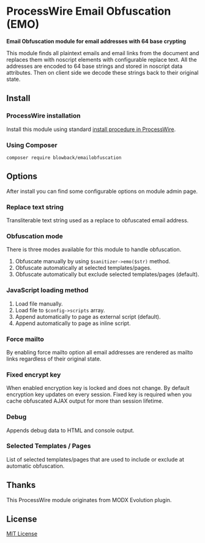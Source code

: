 # ProcessWire Email Obfuscation (EMO)

**Email Obfuscation module for email addresses with 64 base crypting**

This module finds all plaintext emails and email links from the document and
replaces them with noscript elements with configurable replace text. All the
addresses are encoded to 64 base strings and stored in noscript data attributes.
Then on client side we decode these strings back to their original state.

## Install

### ProcessWire installation

Install this module using standard [install procedure in ProcessWire][1].

### Using Composer

```console
composer require blowback/emailobfuscation
```

## Options

After install you can find some configurable options on module admin page.

### Replace text string

Transliterable text string used as a replace to obfuscated email address.

### Obfuscation mode

There is three modes available for this module to handle obfuscation.

1. Obfuscate manually by using `$sanitizer->emo($str)` method.
2. Obfuscate automatically at selected templates/pages.
3. Obfuscate automatically but exclude selected templates/pages (default).

### JavaScript loading method

1. Load file manually.
2. Load file to `$config->scripts` array.
3. Append automatically to page as external script (default).
4. Append automatically to page as inline script.

### Force mailto

By enabling force mailto option all email addresses are rendered as mailto
links regardless of their original state.

### Fixed encrypt key

When enabled encryption key is locked and does not change. By default encryption
key updates on every session. Fixed key is required when you cache obfuscated
AJAX output for more than session lifetime.

### Debug

Appends debug data to HTML and console output.

### Selected Templates / Pages

List of selected templates/pages that are used to include or exclude at
automatic obfuscation.

## Thanks

This ProcessWire module originates from MODX Evolution plugin.

## License

[MIT License](https://opensource.org/license/mit/)

[1]: https://modules.processwire.com/install-uninstall/
